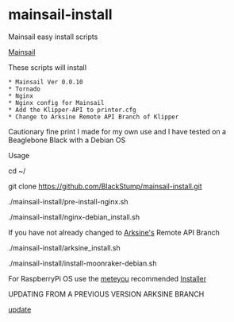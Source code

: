 # mainsail-install
Mainsail easy install scripts

[Mainsail](https://github.com/meteyou/mainsail)

These scripts will install

    * Mainsail Ver 0.0.10
    * Tornado
    * Nginx
    * Nginx config for Mainsail
    * Add the Klipper-API to printer.cfg
    * Change to Arksine Remote API Branch of Klipper
    
Cautionary fine print
I made for my own use and I have tested on a Beaglebone Black with a Debian OS

Usage

cd ~/

git clone https://github.com/BlackStump/mainsail-install.git

./mainsail-install/pre-install-nginx.sh

./mainsail-install/nginx-debian_install.sh

If you have not already changed to [Arksine's](https://github.com/Arksine/klipper/tree/work-web_server-20200131) Remote API Branch

./mainsail-install/arksine_install.sh

./mainsail-install/install-moonraker-debian.sh

For RaspberryPi OS
use the [meteyou](https://github.com/meteyou/mainsail) recommended [Installer](https://github.com/ArmyAg08/mainsail-installer)

UPDATING FROM A PREVIOUS VERSION ARKSINE BRANCH

[update](https://github.com/meteyou/mainsail#update-mainsail-to-v0010)

